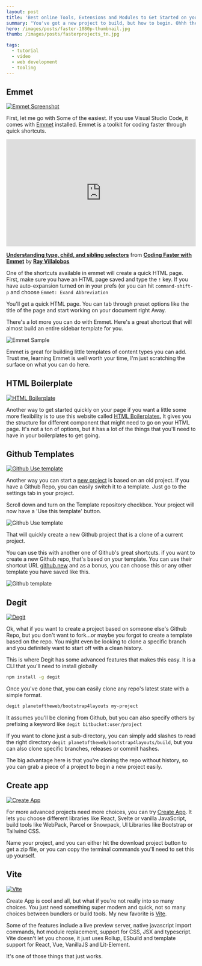 ```yaml
---
layout: post
title: 'Best online Tools, Extensions and Modules to Get Started on your Next Web Development Project'
summary: "You've got a new project to build, but how to begin. Ohhh the many ways to go. Should I use React, Svelte or Vue.js. Bootstrap or Tailwind, which Bundler should I use. Heres some great ways to get going quickly."
hero: /images/posts/faster-1080p-thumbnail.jpg
thumb: /images/posts/fasterprojects_tn.jpg

tags:
  - tutorial
  - video
  - web development
  - tooling
---
```


## Emmet

[![Emmet Screenshot](https://pixelprowess.com/i/2021-03-13_14-04-11.png)](https://www.emmet.io/)


First, let me go with Some of the easiest. If you use Visual Studio Code, it comes with [Emmet](https://www.emmet.io/) installed. Emmet is a toolkit for coding faster through quick shortcuts.

<div style="position:relative;height:0;padding-bottom:56.25%">
<iframe width="640" height="360" src="https://www.linkedin.com/learning/embed/coding-faster-with-emmet/understanding-type-child-and-sibling-selectors?claim=AQFwqHRMgbR34AAAAXgstV8ozoulcpGkyhnHY8QhPnMc2qdbBh7aJYazyE-kn6CGhNLWDJnhOUnOtOfyXQi6K7fqNJdRzMYqLJ6Bqi2r1IAbdvVvYXqxntfbjnx5W_lU51DHkND87Iwg7D750HUFgPdhpE0gZxP2ZPp7AqButB2pSb4VuNkq59EOISivJ-cbVpgUU40wTjU31_pRn2whuDDjR5raYBmYfq_ETlZ_GKndjSAPJNfhKRNMz_0OpA1H5znLeExZKC0GWL3iFfSmTpHDKgdToEkjkbhjj0g4QKYHPTmLUto8vJNqAGyBK_Fieuzd1Hc2aA46HS07cI9nY1K7DHh1NYbSUWihFbvEr0I5MFtOF-VDpzbQBIbbc5BqwctPyoFJtd6ySiIFDTboodSh4yz8K3o6LvUOldgG2fXzGtEPXggwKFys9yjXTqhB-Q_x4NWOf_WbnJDo7t4COixZ83soQ2t09pcfcgiLs-9PPmVX7VtXt5CbtC8wYDn_iYJ-O_EsrREFKveRDaCsVs4WU_EUuLwSgKge-r7mSOrwZQ3vWnpnAOxelLR9Gb-o-L24JDEze31y5--vownBP3S3pDlhqr5xI82eqgiYBeLF0mfc46lGcGpUHd6epn-chQwSjaWyVjp3ZlCTofo3INgcM4DDxxiIWCqYM4tnaaoDVtOJfDeYvUGEdVxZnJ2pErQ7goUKos7W-Dkm0QutHWXhVmWEsoBo6K5lbQ" mozallowfullscreen="true" webkitallowfullscreen="true" allowfullscreen="true" frameborder="0" style="position:absolute;width:100%;height:100%;left:0"></iframe></div><p><strong><a href="https://www.linkedin.com/learning/coding-faster-with-emmet/understanding-type-child-and-sibling-selectors?trk=embed_lil">Understanding type, child, and sibling selectors</a></strong> from <strong><a href="https://www.linkedin.com/learning/coding-faster-with-emmet?trk=embed_lil">Coding Faster with Emmet</a></strong> by <strong><a href="https://www.linkedin.com/learning/instructors/ray-villalobos?trk=embed_lil">Ray Villalobos</a></strong></p>

One of the shortcuts available in emmet will create a quick HTML page. First, make sure you have an HTML page saved and type the `!` key. If you have auto-expansion turned on in your prefs (or you can hit `command-shift-p` and choose `Emmet: Exand Abbreviation`

You'll get a quick HTML page. You can tab through preset options like the title of the page and start working on your document right Away.

There's a lot more you can do with Emmet. Here's a great shortcut that will almost build an entire sidebar template for you.

![Emmet Sample](https://pixelprowess.com/i/started-emmet-sample.jpg)

Emmet is great for building little templates of content types you can add. Trust me, learning Emmet is well worth your time, I'm just scratching the surface on what you can do here.

## HTML Boilerplate

[![HTML Boilerplate](https://pixelprowess.com/i/started-html-boilerplate.jpg)](https://htmlboilerplates.com)


Another way to get started quickly on your page if you want a little some more flexibility is to use this website called [HTML Boilerplates](https://htmlboilerplates.com/)[.](https://htmlboilerplates.com.) It gives you the structure for different component that might need to go on your HTML page. It's not a ton of options, but it has a lot of the things that you'll need to have in your boilerplates to get going.

## Github Templates

[![Github Use template](https://pixelprowess.com/i/started-github.jpg)](https://github.com/new)

Another way you can start a [new project](https://github.com/new) is based on an old project. If you have a Github Repo, you can easily switch it to a template. Just go to the settings tab in your project.

Scroll down and turn on the Template repository checkbox. Your project will now have a 'Use this template' button.

![Github Use template](https://pixelprowess.com/i/started-github-usetemplate.jpg)

That will quickly create a new Github project that is a clone of a current project.

You can use this with another one of Github's great shortcuts. if you want to create a new Github repo, that's based on your template. You can use their shortcut URL [github.new](https://github.com/new/) and as a bonus, you can choose this or any other template you have saved like this.

![Github template](https://pixelprowess.com/i/started-github-template.jpg)

## Degit

[![Degit](http://pixelprowess.com/i/2021-03-15_01-47-33.png)](https://github.com/Rich-Harris/degit)

Ok, what if you want to create a project based on someone else's Github Repo, but you don't want to fork...or maybe you forgot to create a template based on the repo. You might even be looking to clone a specific branch and you definitely want to start off with a clean history.

This is where Degit has some advanced features that makes this easy. It is a CLI that you'll need to install globally

```bash
npm install -g degit
```

Once you've done that, you can easily clone any repo's latest state with a simple format.

```bash
degit planetoftheweb/bootstrap4layouts my-project
```

It assumes you'll be cloning from Github, but you can also specify others by prefixing a keyword like `degit bitbucket:user/project`

If you want to clone just a sub-directory, you can simply add slashes to read the right directory `degit planetoftheweb/bootstrap4layouts/build`, but you can also clone specific branches, releases or commit hashes.

The big advantage here is that you're cloning the repo without history, so you can grab a piece of a project to begin a new project easily.

## Create app
[![Create App](https://pixelprowess.com/i/started-createapp.jpg)](https://createapp.dev/)

For more advanced projects need more choices, you can try [Create App](https://createapp.dev/). It lets you choose different libraries like React, Svelte or vanilla JavaScript, build tools like WebPack, Parcel or Snowpack, UI Libraries like Bootstrap or Tailwind CSS.

Name your project, and you can either hit the download project button to get a zip file, or you can copy the terminal commands you'll need to set this up yourself.

## Vite
[![Vite](https://pixelprowess.com/i/started-vite.jpg)](https://vitejs.dev/)

Create App is cool and all, but what if you're not really into so many choices. You just need something super modern and quick, not so many choices between bundlers or build tools. My new favorite is [Vite](https://vitejs.dev/).

Some of the features include a live preview server, native javascript import commands, hot module replacement, support for CSS, JSX and typescript. Vite doesn't let you choose, it just uses Rollup, ESbuild and template support for React, Vue, VanillaJS and Lit-Element.

It's one of those things that just works.


